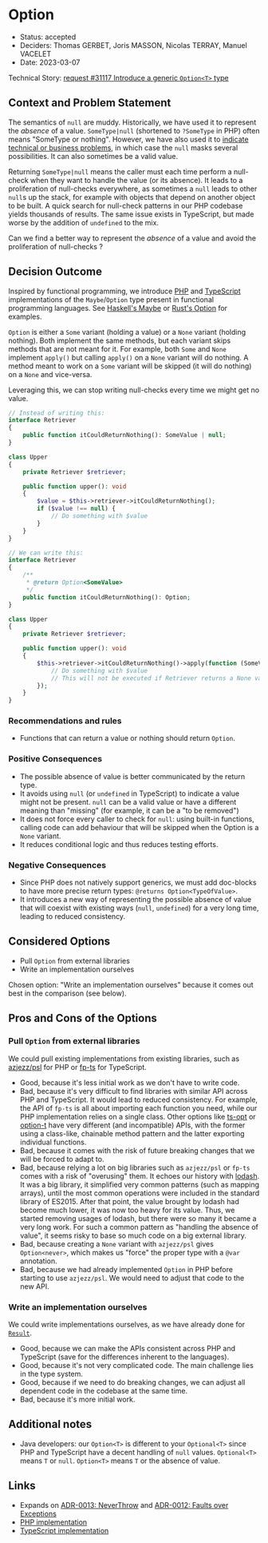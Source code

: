 # Option

* Status: accepted
* Deciders: Thomas GERBET, Joris MASSON, Nicolas TERRAY, Manuel VACELET
* Date: 2023-03-07

Technical Story: [request #31117 Introduce a generic `Option<T>` type][0]

## Context and Problem Statement

The semantics of `null` are muddy. Historically, we have used it to represent the _absence_ of a value. `SomeType|null` (shortened to `?SomeType` in PHP) often means "SomeType or nothing". However, we have also used it to [indicate technical or business problems][9], in which case the `null` masks several possibilities. It can also sometimes be a valid value.

Returning `SomeType|null` means the caller must each time perform a null-check when they want to handle the value (or its absence). It leads to a proliferation of null-checks everywhere, as sometimes a `null` leads to other `null`s up the stack, for example with objects that depend on another object to be built. A quick search for null-check patterns in our PHP codebase yields thousands of results. The same issue exists in TypeScript, but made worse by the addition of `undefined` to the mix.

Can we find a better way to represent the _absence_ of a value and avoid the proliferation of null-checks ?

## Decision Outcome

Inspired by functional programming, we introduce [PHP][2] and [TypeScript][3] implementations of the `Maybe`/`Option` type present in functional programming languages. See [Haskell's Maybe][4] or [Rust's Option][5] for examples.

`Option` is either a `Some` variant (holding a value) or a `None` variant (holding nothing). Both implement the same methods, but each variant skips methods that are not meant for it. For example, both `Some` and `None` implement `apply()` but calling `apply()` on a `None` variant will do nothing. A method meant to work on a `Some` variant will be skipped (it will do nothing) on a `None` and vice-versa.

Leveraging this, we can stop writing null-checks every time we might get no value.

```php
// Instead of writing this:
interface Retriever
{
    public function itCouldReturnNothing(): SomeValue | null;
}

class Upper
{
    private Retriever $retriever;

    public function upper(): void
    {
        $value = $this->retriever->itCouldReturnNothing();
        if ($value !== null) {
            // Do something with $value
        }
    }
}
```

```php
// We can write this:
interface Retriever
{
    /**
     * @return Option<SomeValue>
     */
    public function itCouldReturnNothing(): Option;
}

class Upper
{
    private Retriever $retriever;

    public function upper(): void
    {
        $this->retriever->itCouldReturnNothing()->apply(function (SomeValue $value) {
            // Do something with $value
            // This will not be executed if Retriever returns a None variant
        });
    }
}
```

### Recommendations and rules

* Functions that can return a value or nothing should return `Option`.

### Positive Consequences

* The possible absence of value is better communicated by the return type.
* It avoids using `null` (or `undefined` in TypeScript) to indicate a value might not be present. `null` can be a valid value or have a different meaning than "missing" (for example, it can be a "to be removed")
* It does not force every caller to check for `null`: using built-in functions, calling code can add behaviour that will be skipped when the Option is a `None` variant.
* It reduces conditional logic and thus reduces testing efforts.

### Negative Consequences

* Since PHP does not natively support generics, we must add doc-blocks to have more precise return types: `@returns Option<TypeOfValue>`.
* It introduces a new way of representing the possible absence of value that will coexist with existing ways (`null`, `undefined`) for a very long time, leading to reduced consistency.

## Considered Options

* Pull `Option` from external libraries
* Write an implementation ourselves

Chosen option: "Write an implementation ourselves" because it comes out best in the comparison (see below).

## Pros and Cons of the Options

### Pull `Option` from external libraries

We could pull existing implementations from existing libraries, such as [azjezz/psl][6] for PHP or [fp-ts][7] for TypeScript.

* Good, because it's less initial work as we don't have to write code.
* Bad, because it's very difficult to find libraries with similar API across PHP and TypeScript. It would lead to reduced consistency. For example, the API of `fp-ts` is all about importing each function you need, while our PHP implementation relies on a single class. Other options like [ts-opt][10] or [option-t][11] have very different (and incompatible) APIs, with the former using a class-like, chainable method pattern and the latter exporting individual functions.
* Bad, because it comes with the risk of future breaking changes that we will be forced to adapt to.
* Bad, because relying a lot on big libraries such as `azjezz/psl` or `fp-ts` comes with a risk of "overusing" them. It echoes our history with [lodash][8]. It was a big library, it simplified very common patterns (such as mapping arrays), until the most common operations were included in the standard library of ES2015. After that point, the value brought by lodash had become much lower, it was now too heavy for its value. Thus, we started removing usages of lodash, but there were so many it became a very long work. For such a common pattern as "handling the absence of value", it seems risky to base so much code on a big external library.
* Bad, because creating a `None` variant with `azjezz/psl` gives `Option<never>`, which makes us "force" the proper type with a `@var` annotation.
* Bad, because we had already implemented `Option` in PHP before starting to use `azjezz/psl`. We would need to adjust that code to the new API.

### Write an implementation ourselves

We could write implementations ourselves, as we have already done for [`Result`][1].

* Good, because we can make the APIs consistent across PHP and TypeScript (save for the differences inherent to the languages).
* Good, because it's not very complicated code. The main challenge lies in the type system.
* Good, because if we need to do breaking changes, we can adjust all dependent code in the codebase at the same time.
* Bad, because it's more initial work.

## Additional notes

* Java developers: our `Option<T>` is different to your `Optional<T>` since PHP and TypeScript have a decent handling of `null` values. `Optional<T>` means `T` or `null`. `Option<T>` means `T` or the absence of value.

## Links

* Expands on [ADR-0013: NeverThrow][1] and [ADR-0012: Faults over Exceptions][9]
* [PHP implementation][2]
* [TypeScript implementation][3]

[0]: https://tuleap.net/plugins/tracker/?aid=31117
[1]: ./0013-neverthrow.md
[2]: ../src/common/Option/README.md
[3]: ../lib/frontend/option/README.md
[4]: https://wiki.haskell.org/Maybe
[5]: https://doc.rust-lang.org/std/option/enum.Option.html
[6]: https://github.com/azjezz/psl
[7]: https://gcanti.github.io/fp-ts/
[8]: https://lodash.com/
[9]: ./0012-faults-over-exceptions.md
[10]: https://www.npmjs.com/package/ts-opt
[11]: https://www.npmjs.com/package/option-t
